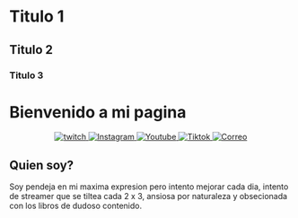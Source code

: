 # Titulo 1 
## Titulo 2
### Titulo 3

# Bienvenido a mi pagina 

<p align="center">
  <a href="https:www.twitch.com/suukibo_" target="_blank"> 
      <img alt="twitch" src" " />
  </a>
  <a href="https://instagram.com/suukibo_/?hl=es" target="_black">
      <img alt="Instagram" src" " />
  </a>  
  <a href="https://www.youtube.com/@Suukibo" target="_blank">
      <img alt="Youtube" src" " />
  </a>
  <a href="https://www.tiktok.com/@suukibo_" target="_blank">
      <img alt="Tiktok" src" " />
  </a>
  <a href="Suukibo:imsukichaaan@gmail.com">
      <img alt="Correo" src" " />
  </a>
</p>

## Quien soy? 
Soy pendeja en mi maxima expresion pero intento mejorar cada dia, intento de streamer que se tiltea cada 2 x 3, ansiosa por naturaleza y obsecionada con los libros de dudoso contenido.
